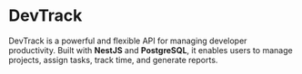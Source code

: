 # DevTrack
DevTrack is a powerful and flexible API for managing developer productivity. Built with **NestJS** and **PostgreSQL**, it enables users to manage projects, assign tasks, track time, and generate reports. 
